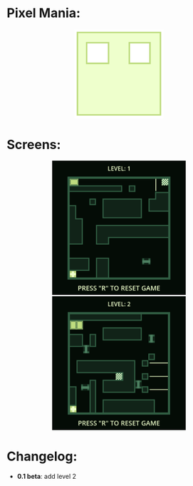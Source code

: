# Pixel Mania:
<p align="center">
    <img src="icon.svg" width="200" title="game logo">
<p>

# Screens:
<p align="center">
    <img src="screen_1.png" width="300" title="screen_1">
    <img src="screen_2.png" width="300" title="screen_2">
<p>

# Changelog:
- **0.1 beta**: add level 2   
